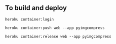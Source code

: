## To build and deploy

``` heroku container:login ```

``` heroku container:push web --app pyimgcompress ```

``` heroku container:release web --app pyimgcompress ```

